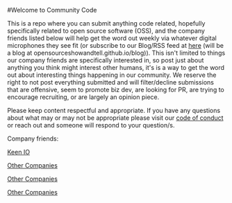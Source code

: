 #Welcome to Community Code

This is a repo where you can submit anything code related, hopefully specifically related to open source software (OSS), and the company friends listed below will help get the word out weekly via whatever digital microphones they see fit (or subscribe to our Blog/RSS feed at [here](http://omgdogs.com) (will be a blog at opensourceshowandtell.github.io/blog)). This isn't limited to things our company friends are specifically interested in, so post just about anything you think might interest other humans, it's is a way to get the word out about interesting things happening in our community. We reserve the right to not post everything submitted and will filter/decline submissions that are offensive, seem to promote biz dev, are looking for PR, are trying to encourage recruiting, or are largely an opinion piece.

Please keep content respectful and appropriate. If you have any questions about what may or may not be appropriate please visit our [code of conduct](https://github.com/OpenSourceShowAndTell/code-of-conduct) or reach out and someone will respond to your question/s.


Company friends:

[Keen IO](http://keen.io)

[Other Companies](links)

[Other Companies](links)

[Other Companies](links)
